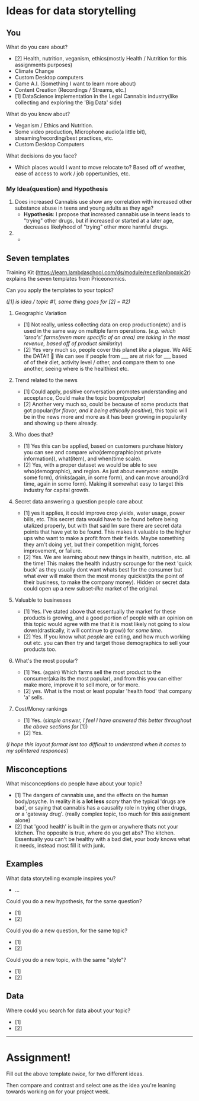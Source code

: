 # Ideas for data storytelling

## You

What do you care about?
- [2] Health, nutrition, veganism, ethics(mostly Health / Nutrition for this assignments purposes)
- Climate Change
- Custom Desktop computers
- Game A.I. (Something I want to learn more about)
- Content Creation (Recordings / Streams, etc.)
- [1] DataScience implementation in the Legal Cannabis industry(like collecting and exploring the 'Big Data' side)

What do you know about?
- Veganism / Ethics and Nutrition.
- Some video production, Microphone audio(a little bit), streaming/recording/best practices, etc.
- Custom Desktop Computers

What decisions do you face?
- Which places would I want to move relocate to? Based off of weather, ease of access to work / job oppertunities, etc.

### My Idea(question) and Hypothesis
1. Does increased Cannabis use show any correlation with increased other substance abuse in teens and young adults as they age?
    - __Hypothesis__: I propose that increased cannabis use in teens leads to "trying" other drugs, but if increased or started at a later age, decreases likelyhood of "trying" other more harmful drugs.
2. 
    -

## Seven templates

Training Kit (https://learn.lambdaschool.com/ds/module/recedjanlbpqxic2r) explains the seven templates from Priceonomics.

Can you apply the templates to your topics?

_([1] is idea / topic #1, same thing goes for [2] = #2)_
1. Geographic Variation
    - [1] Not really, unless collecting data on crop production(etc) and is used in the same way on multiple farm operations. (_e.g. which 'area's' farms(even more specific of an area) are taking in the most revenue, based off of product similarity_) 
    - [2] Yes very much so, people cover this planet _like_ a plague. We ARE the DATA!! 🤣 We can see if people from ___ are at risk for ___ based of of their diet, activity level / other, and compare them to one another, seeing where is the healthiest etc.

2. Trend related to the news
    - [1] Could apply, positive conversation promotes understanding and acceptance, Could make the topic boom(_popular_)
    - [2] Another very much so, could be because of some products that got popular(_for flavor, and it being ethically positive_), this topic will be in the news more and more as it has been growing in popularity and showing up there already.

3. Who does that?
    - [1] Yes this can be applied, based on customers purchase history you can see and compare _who_(demographic(not private information)), what(item), and when(time scale).
    - [2] Yes, with a proper dataset we would be able to see who(demographic), and region. As just about everyone: eats(in some form), drinks(again, in some form), and can move around(3rd time, again in some form). Making it somewhat easy to target this industry for capital growth.

4. Secret data answering a question people care about
    - [1] yes it applies, it could improve crop yields, water usage, power bills, etc. This secret data would have to be found before being utalized properly, but with that said Im sure there are secret data points that have yet to be found. This makes it valuable to the higher ups who want to make a profit from their fields. Maybe something they arn't doing yet, but their competition might, forces improvement, or failure.
    - [2] Yes. We are learning about new things in health, nutrition, etc. all the time! This makes the health industry scrounge for the next 'quick buck' as they usually dont want whats best for the consumer but what ever will make them the most money quickist(its the point of their business, to make the company money). Hidden or secret data could open up a new subset-_like_ market of the original.

5. Valuable to businesses
    - [1] Yes. I've stated above that essentually the market for these products is growing, and a good portion of people with an opinion on this topic would agree with me that it is most likely not going to slow down(drastically, it will continue to grow)) for _some time_.
    - [2] Yes. If you know what _people_ are eating, and how much working out etc. you can then try and target those demographics to sell your products too.

6. What's the most popular?
    - [1] Yes. (again) Which farms sell the most product to the consumer(aka its the most popular), and from this you can either make more, improve it to sell more, or for more.
    - [2] yes. What is the most or least popular 'health food' that company 'a' sells.

7. Cost/Money rankings
    - [1] Yes. (_simple answer, I feel I have answered this better throughout the above sections for_ [1])
    - [2] Yes.
    
(_I hope this layout format isnt too difficult to understand when it comes to my splintered responces_)

## Misconceptions

What misconceptions do people have about your topic?
- [1] The dangers of cannabis use, and the effects on the human body/psyche. In reality it is a __lot less__ _scary_ than the typical 'drugs are bad', or saying that cannabis has a causality role in trying other drugs, or a 'gateway drug'. (really complex topic, too much for this assignment alone)
- [2] that 'good health' is built in the gym or anywhere thats not your kitchen. The opposite is true, where do you get abs? The kitchen. Essentually you can't be healthy with a bad diet, your body knows what it needs, instead most fill it with junk. 

## Examples

What data storytelling example inspires you?
- ...

Could you do a new hypothesis, for the same question?
- [1]
- [2]

Could you do a new question, for the same topic?
- [1]
- [2]

Could you do a new topic, with the same "style"?
- [1]
- [2]

## Data

Where could you search for data about your topic?
- [1]
- [2]

______________________________________________________________________

# Assignment!

Fill out the above template *twice*, for two different ideas.

Then compare and contrast and select one as the idea you're leaning towards
working on for your project week.
